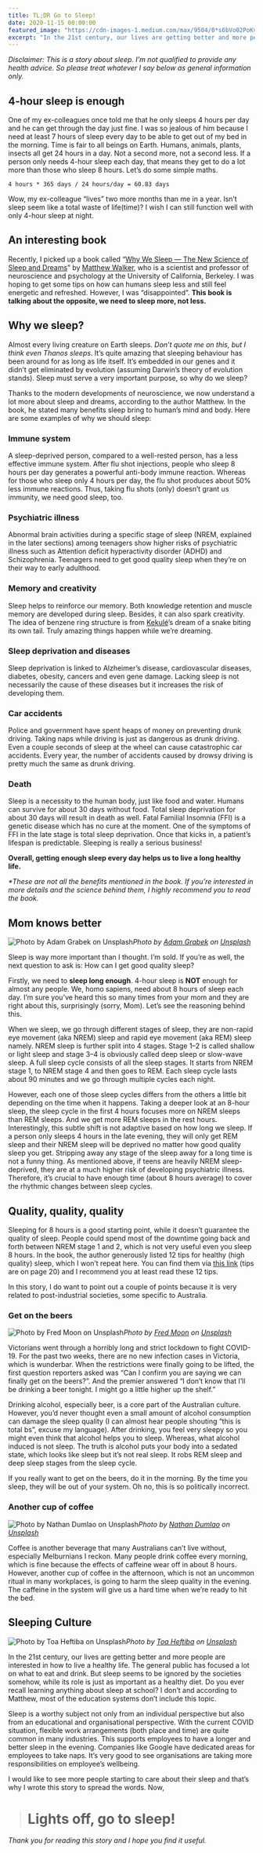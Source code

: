 ```yaml
---
title: TL;DR Go to Sleep!
date: 2020-11-15 00:00:00
featured_image: "https://cdn-images-1.medium.com/max/9504/0*s6bVo02PoKv6jE5r"
excerpt: "In the 21st century, our lives are getting better and more people are interested in how to live a healthy life. The general public has focused a lot on what to eat and drink. But sleep seems to be ignored by the societies somehow, while its role is just as important as a healthy diet."
---
```


*Disclaimer: This is a story about sleep. I’m not qualified to provide any health advice. So please treat whatever I say below as general information only.*

## 4-hour sleep is enough

One of my ex-colleagues once told me that he only sleeps 4 hours per day and he can get through the day just fine. I was so jealous of him because I need at least 7 hours of sleep every day to be able to get out of my bed in the morning. Time is fair to all beings on Earth. Humans, animals, plants, insects all get 24 hours in a day. Not a second more, not a second less. If a person only needs 4-hour sleep each day, that means they get to do a lot more than those who sleep 8 hours. Let’s do some simple maths.

```
4 hours * 365 days / 24 hours/day = 60.83 days
```

Wow, my ex-colleague “lives” two more months than me in a year. Isn’t sleep seem like a total waste of life(time)? I wish I can still function well with only 4-hour sleep at night.

## An interesting book

Recently, I picked up a book called “[Why We Sleep — The New Science of Sleep and Dreams](https://www.goodreads.com/book/show/34466963-why-we-sleep)” by [Matthew Walker](https://en.wikipedia.org/wiki/Matthew_Walker_(scientist)), who is a scientist and professor of neuroscience and psychology at the University of California, Berkeley. I was hoping to get some tips on how can humans sleep less and still feel energetic and refreshed. However, I was “disappointed”. **This book is talking about the opposite, we need to sleep more, not less.**

## Why we sleep?

Almost every living creature on Earth sleeps. *Don’t quote me on this, but I think even Thanos sleeps*. It’s quite amazing that sleeping behaviour has been around for as long as life itself. It’s embedded in our genes and it didn’t get eliminated by evolution (assuming Darwin’s theory of evolution stands). Sleep must serve a very important purpose, so why do we sleep?

Thanks to the modern developments of neuroscience, we now understand a lot more about sleep and dreams, according to the author Matthew. In the book, he stated many benefits sleep bring to human’s mind and body. Here are some examples of why we should sleep:

### Immune system

A sleep-deprived person, compared to a well-rested person,  has a less effective immune system. After flu shot injections, people who sleep 8 hours per day generates a powerful anti-body immune reaction. Whereas for those who sleep only 4 hours per day, the flu shot produces about 50% less immune reactions. Thus, taking flu shots (only) doesn’t grant us immunity, we need good sleep, too.

### Psychiatric illness

Abnormal brain activities during a specific stage of sleep (NREM, explained in the later sections) among teenagers show higher risks of psychiatric illness such as Attention deficit hyperactivity disorder (ADHD) and Schizophrenia. Teenagers need to get good quality sleep when they’re on their way to early adulthood.

### Memory and creativity

Sleep helps to reinforce our memory. Both knowledge retention and muscle memory are developed during sleep. Besides, it can also spark creativity. The idea of benzene ring structure is from [Kekulé](https://en.wikipedia.org/wiki/August_Kekul%C3%A9)’s dream of a snake biting its own tail. Truly amazing things happen while we’re dreaming.

### Sleep deprivation and diseases

Sleep deprivation is linked to Alzheimer’s disease, cardiovascular diseases, diabetes, obesity, cancers and even gene damage. Lacking sleep is not necessarily the cause of these diseases but it increases the risk of developing them.

### Car accidents

Police and government have spent heaps of money on preventing drunk driving. Taking naps while driving is just as dangerous as drunk driving. Even a couple seconds of sleep at the wheel can cause catastrophic car accidents. Every year, the number of accidents caused by drowsy driving is pretty much the same as drunk driving.

### Death

Sleep is a necessity to the human body, just like food and water. Humans can survive for about 30 days without food. Total sleep deprivation for about 30 days will result in death as well. Fatal Familial Insomnia (FFI) is a genetic disease which has no cure at the moment. One of the symptoms of FFI in the late stage is total sleep deprivation. Once that kicks in, a patient’s lifespan is predictable. Sleeping is really a serious business!

**Overall, getting enough sleep every day helps us to live a long healthy life.**

*\*These are not all the benefits mentioned in the book. If you’re interested in more details and the science behind them, I highly recommend you to read the book.*

## Mom knows better

![Photo by [Adam Grabek](https://unsplash.com/@agmakonts?utm_source=medium&utm_medium=referral) on [Unsplash](https://unsplash.com?utm_source=medium&utm_medium=referral)](https://cdn-images-1.medium.com/max/9504/0*s6bVo02PoKv6jE5r)*Photo by [Adam Grabek](https://unsplash.com/@agmakonts?utm_source=medium&utm_medium=referral) on [Unsplash](https://unsplash.com?utm_source=medium&utm_medium=referral)*

Sleep is way more important than I thought. I’m sold. If you’re as well, the next question to ask is: How can I get good quality sleep?

Firstly, we need to **sleep long enough**. 4-hour sleep is **NOT** enough for almost any people. We, homo sapiens, need about 8 hours of sleep each day. I’m sure you’ve heard this so many times from your mom and they are right about this, surprisingly (sorry, Mom). Let’s see the reasoning behind this.

When we sleep, we go through different stages of sleep, they are non-rapid eye movement (aka NREM) sleep and rapid eye movement (aka REM) sleep namely. NREM sleep is further split into 4 stages. Stage 1–2 is called shallow or light sleep and stage 3–4 is obviously called deep sleep or slow-wave sleep. A full sleep cycle consists of all the sleep stages. It starts from NREM stage 1, to NREM stage 4 and then goes to REM. Each sleep cycle lasts about 90 minutes and we go through multiple cycles each night. 

However, each one of those sleep cycles differs from the others a little bit depending on the time when it happens. Taking a deeper look at an 8-hour sleep, the sleep cycle in the first 4 hours focuses more on NREM sleeps than REM sleeps. And we get more REM sleeps in the rest hours. Interestingly, this subtle shift is not adaptive based on how long we sleep. If a person only sleeps 4 hours in the late evening, they will only get REM sleep and their NREM sleep will be deprived no matter how good quality sleep you get. Stripping away any stage of the sleep away for a long time is not a funny thing. As mentioned above, if teens are heavily NREM sleep-deprived, they are at a much higher risk of developing psychiatric illness. Therefore, it’s crucial to have enough time (about 8 hours average) to cover the rhythmic changes between sleep cycles.

## Quality, quality, quality

Sleeping for 8 hours is a good starting point, while it doesn’t guarantee the quality of sleep. People could spend most of the downtime going back and forth between NREM stage 1 and 2, which is not very useful even you sleep 8 hours. In the book, the author generously listed 12 tips for healthy (high quality) sleep, which I won’t repeat here. You can find them via [this link](https://magazine.medlineplus.gov/pdf/MLP_Summer2012web.pdf) (tips are on page 20) and I recommend you at least read these 12 tips.

In this story, I do want to point out a couple of points because it is very related to post-industrial societies, some specific to Australia.

### Get on the beers

![Photo by [Fred Moon](https://unsplash.com/@fwed?utm_source=medium&utm_medium=referral) on [Unsplash](https://unsplash.com?utm_source=medium&utm_medium=referral)](https://cdn-images-1.medium.com/max/11594/0*Aew__62rPKarucj0)*Photo by [Fred Moon](https://unsplash.com/@fwed?utm_source=medium&utm_medium=referral) on [Unsplash](https://unsplash.com?utm_source=medium&utm_medium=referral)*

Victorians went through a horribly long and strict lockdown to fight COVID-19. For the past two weeks, there are no new infection cases in Victoria, which is wunderbar. When the restrictions were finally going to be lifted, the first question reporters asked was “Can I confirm you are saying we can finally get on the beers?”. And the premier answered “I don’t know that I’ll be drinking a beer tonight. I might go a little higher up the shelf.”

Drinking alcohol, especially beer, is a core part of the Australian culture. However, you’d never thought even a small amount of alcohol consumption can damage the sleep quality (I can almost hear people shouting “this is total bs”, excuse my language). After drinking, you feel very sleepy so you might even  think that alcohol helps you to sleep. Whereas, what alcohol induced is not sleep. The truth is alcohol puts your body into a sedated state, which looks like sleep but it’s not real sleep. It robs REM sleep and deep sleep stages from the sleep cycle. 

If you really want to get on the beers,  do it in the morning. By the time you sleep, they will be out of your system. Oh no, this is so politically incorrect.

### Another cup of coffee

![Photo by [Nathan Dumlao](https://unsplash.com/@nate_dumlao?utm_source=medium&utm_medium=referral) on [Unsplash](https://unsplash.com?utm_source=medium&utm_medium=referral)](https://cdn-images-1.medium.com/max/13440/0*6IvNnXwdg-gHuI8V)*Photo by [Nathan Dumlao](https://unsplash.com/@nate_dumlao?utm_source=medium&utm_medium=referral) on [Unsplash](https://unsplash.com?utm_source=medium&utm_medium=referral)*

Coffee is another beverage that many Australians can’t live without, especially Melburnians I reckon. Many people drink coffee every morning, which is fine because the effects of caffeine wear off in about 8 hours. However, another cup of coffee in the afternoon, which is not an uncommon ritual in many workplaces, is going to harm the sleep quality in the evening. The caffeine in the  system will give us a hard time when we’re ready to hit the bed.

## Sleeping Culture

![Photo by [Toa Heftiba](https://unsplash.com/@heftiba?utm_source=medium&utm_medium=referral) on [Unsplash](https://unsplash.com?utm_source=medium&utm_medium=referral)](https://cdn-images-1.medium.com/max/7524/0*02S48n4zBTaoMW3y)*Photo by [Toa Heftiba](https://unsplash.com/@heftiba?utm_source=medium&utm_medium=referral) on [Unsplash](https://unsplash.com?utm_source=medium&utm_medium=referral)*

In the 21st century, our lives are getting better and more people are interested in how to live a healthy life. The general public has focused a lot on what to eat and drink. But sleep seems to be ignored by the societies somehow, while its role is just as important as a healthy diet. Do you ever recall learning anything about sleep at school? I don’t and according to Matthew, most of the education systems don’t include this topic.

Sleep is a worthy subject not only from an individual perspective but also from an educational and organisational perspective. With the current COVID situation, flexible work arrangements (both place and time) are quite common in many industries. This supports employees to have a longer and better sleep in the evening. Companies like Google have dedicated areas for employees to take naps. It’s very good to see organisations are taking more responsibilities on employee’s wellbeing.

I would like to see more people starting to care about their sleep and that’s why I wrote this story to spread the words. Now,

> # Lights off, go to sleep!

*Thank you for reading this story and I hope you find it useful.*
